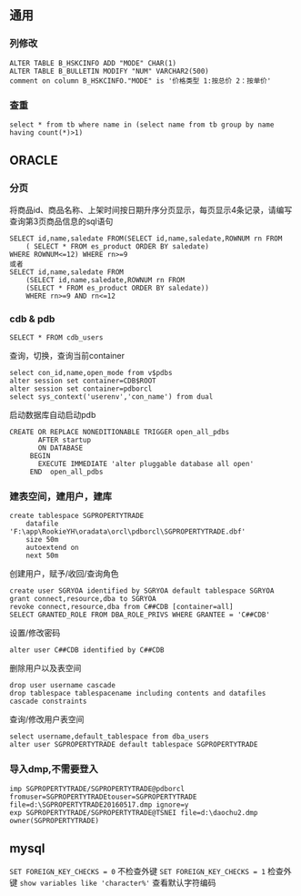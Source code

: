 ## 通用


### 列修改
```
ALTER TABLE B_HSKCINFO ADD "MODE" CHAR(1) 
ALTER TABLE B_BULLETIN MODIFY "NUM" VARCHAR2(500) 
comment on column B_HSKCINFO."MODE" is '价格类型 1:按总价 2：按单价' 
```
### 查重
```
select * from tb where name in (select name from tb group by name having count(*)>1)
```

## ORACLE


### 分页
将商品id、商品名称、上架时间按日期升序分页显示，每页显示4条记录，请编写查询第3页商品信息的sql语句
```
SELECT id,name,saledate FROM(SELECT id,name,saledate,ROWNUM rn FROM 
    ( SELECT * FROM es_product ORDER BY saledate)
WHERE ROWNUM<=12) WHERE rn>=9
或者
SELECT id,name,saledate FROM 
    (SELECT id,name,saledate,ROWNUM rn FROM 
    (SELECT * FROM es_product ORDER BY saledate)) 
    WHERE rn>=9 AND rn<=12
```
### cdb & pdb
```
SELECT * FROM cdb_users
```
查询，切换，查询当前container
```
select con_id,name,open_mode from v$pdbs 
alter session set container=CDB$ROOT
alter session set container=pdborcl
select sys_context('userenv','con_name') from dual
```
启动数据库自动启动pdb
```
CREATE OR REPLACE NONEDITIONABLE TRIGGER open_all_pdbs
       AFTER startup
       ON DATABASE
     BEGIN
       EXECUTE IMMEDIATE 'alter pluggable database all open' 
     END  open_all_pdbs 
```
### 建表空间，建用户，建库
```
create tablespace SGPROPERTYTRADE 
    datafile 'F:\app\RookieYH\oradata\orcl\pdborcl\SGPROPERTYTRADE.dbf' 
    size 50m  
    autoextend on
    next 50m
```
创建用户，赋予/收回/查询角色
```
create user SGRYOA identified by SGRYOA default tablespace SGRYOA  
grant connect,resource,dba to SGRYOA  
revoke connect,resource,dba from C##CDB [container=all] 
SELECT GRANTED_ROLE FROM DBA_ROLE_PRIVS WHERE GRANTEE = 'C##CDB' 
```
设置/修改密码
```
alter user C##CDB identified by C##CDB 
```
删除用户以及表空间
```
drop user username cascade 
drop tablespace tablespacename including contents and datafiles cascade constraints  
```
查询/修改用户表空间
```
select username,default_tablespace from dba_users 
alter user SGPROPERTYTRADE default tablespace SGPROPERTYTRADE
```
### 导入dmp,不需要登入
```
imp SGPROPERTYTRADE/SGPROPERTYTRADE@pdborcl fromuser=SGPROPERTYTRADEtouser=SGPROPERTYTRADE file=d:\SGPROPERTYTRADE20160517.dmp ignore=y
exp SGPROPERTYTRADE/SGPROPERTYTRADE@TSNEI file=d:\daochu2.dmp owner(SGPROPERTYTRADE)
```
 
## mysql
`SET FOREIGN_KEY_CHECKS = 0` 不检查外键
`SET FOREIGN_KEY_CHECKS = 1` 检查外键
`show variables like 'character%'` 查看默认字符编码

